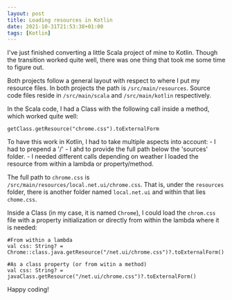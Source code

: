 ```yaml
---
layout: post
title: Loading resources in Kotlin
date: 2021-10-31T21:53:38+01:00
tags: [Kotlin]
---
```


I've just finished converting a little Scala project of mine to Kotlin. Though the transition worked quite well, there was one thing that took me some time to
figure out.

Both projects follow a general layout with respect to where I put my resource files. In both projects the path is `/src/main/resources`. Source code files
reside in `/src/main/scala` and `/src/main/kotlin` respectively.

In the Scala code, I had a Class with the following call inside a method, which worked quite well:

    getClass.getResource("chrome.css").toExternalForm

To have this work in Kotlin, I had to take multiple aspects into account:
    - I had to prepend a '/'
    - I ahd to provide the full path below the 'sources' folder.
    - I needed different calls depending on weather I loaded the resource from within a lambda or property/method.

The full path to `chrome.css` is `/src/main/resources/local.net.ui/chrome.css`. That is, under the `resources` folder, there is another folder
named `local.net.ui` and within that lies `chome.css`.

Inside a Class (in my case, it is named `Chrome`), I could load the `chrom.css` file with a property initialization or directly from within the lambda where it
is needed:

    #From within a lambda
    val css: String? = Chrome::class.java.getResource("/net.ui/chrome.css")?.toExternalForm()

    #As a class property (or from witin a method)
    val css: String? = javaClass.getResource("/net.ui/chrome.css")?.toExternalForm()


Happy coding!
